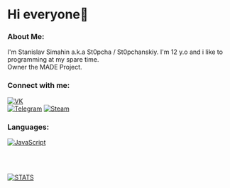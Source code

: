# Hi everyone👋

### About Me:
I'm Stanislav Simahin a.k.a St0pcha / St0pchanskiy. I'm 12 y.o and i like to programming at my spare time.<br>Owner the MADE Project.

### Connect with me:

[![VK](https://img.shields.io/badge/-VK-090909?style=for-the-badge&amp&logo=Vk&amp&logoColor=4F7DB3)](https://vk.com/st0pcha)  
[![Telegram](https://img.shields.io/badges-Telegram-090909?style=for-the-badge&logo=telegram&logoColor=27A0D9)](https://t.me/st0pcha)
[![Steam](https://img.shields.io/badge/-STEAM-090909?style=for-the-badge&amp;logo=steam&amp;logoColor=2d5e91)](https://steamcommunity.com/id/st0p_04ka)  

### Languages:

<a href="https://github.com/St0pcha" rel="follow"><img src="https://camo.githubusercontent.com/01a47d16f46c9a251acf847c5c746bb9af8e11111e96e18c3e47ca8d6b506770/68747470733a2f2f696d672e736869656c64732e696f2f62616467652f2d4a6176615363726970742d3039303930393f7374796c653d666f722d7468652d6261646765266c6f676f3d4a617661536372697074266c6f676f436f6c6f723d453944353444" alt="JavaScript" data-canonical-src="https://img.shields.io/badge/-JavaScript-090909?style=for-the-badge&amp;logo=JavaScript&amp;logoColor=E9D54D" style="max-width:100%;"> <a href="https://camo.githubusercontent.com/fcbcbcbd6c62e62e2a67586c11a3870f53086f9df89fafd617e883175bcb8909/68747470733a2f2f696d672e736869656c64732e696f2f62616467652f2d432d3039303930393f7374796c653d666f722d7468652d6261646765266c6f676f3d43266c6f676f436f6c6f723d363239364343" alt="C" data-canonical-src="https://img.shields.io/badge/-JavaScript-090909?style=for-the-badge&amp;logo=JavaScript&amp;logoColor=E9D54D" style="max-width:100%;"> <a href="https://camo.githubusercontent.com/42b615d36d33a55f1d16b99c7822a98e4b5565b8bd5282f233dfa819252b2c0a/68747470733a2f2f696d672e736869656c64732e696f2f62616467652f2d432b2b2d3039303930393f7374796c653d666f722d7468652d6261646765266c6f676f3d43253262253262266c6f676f436f6c6f723d363239364343" alt="C++" data-canonical-src="https://img.shields.io/badge/-JavaScript-090909?style=for-the-badge&amp;logo=JavaScript&amp;logoColor=E9D54D" style="max-width:100%;">
  
<br />
<br />

![STATS](https://github-readme-stats.vercel.app/api?username=St0pcha&show_icons=true&theme=dark)
